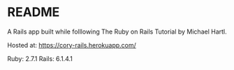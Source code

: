 # README
A Rails app built while folllowing The Ruby on Rails Tutorial by Michael Hartl.

Hosted at: https://cory-rails.herokuapp.com/

Ruby: 2.7.1
Rails: 6.1.4.1

